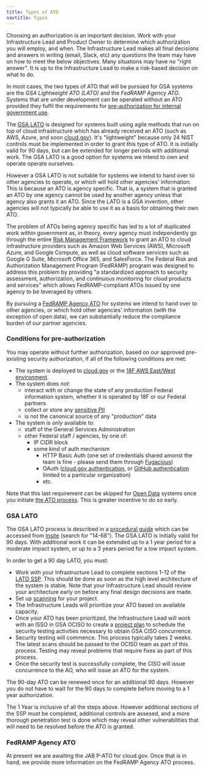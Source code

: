 ```yaml
---
title: Types of ATO
navtitle: Types
---
```


Choosing an authorization is an important decision. Work with your Infrastructure Lead and Product Owner to determine which authorization you will employ, and when. The Infrastructure Lead makes all final decisions and answers in writing (email, Slack, etc) any questions the team may have on how to meet the below objectives. Many situations may have no "right answer". It is up to the Infrastructure Lead to make a risk-based decision on what to do.

In most cases, the two types of ATO that will be pursued for GSA systems are the *GSA Lightweight ATO (LATO)* and the *FedRAMP Agency ATO*. Systems that are under development can be operated without an ATO provided they fulfil the requirements for [pre-authorization for internal government use](#pre-authorization).

The [GSA LATO](#gsa-lato) is designed for systems built using agile methods that run on top of cloud infrastructure which has already received an ATO (such as AWS, Azure, and soon [cloud.gov](https://cloud.gov)). It's "lightweight" because only 24 NIST controls must be implemented in order to grant this type of ATO. It is initially valid for 90 days, but can be extended for longer periods with additional work. The GSA LATO is a good option for systems we intend to own and operate operate ourselves.

However a GSA LATO is not suitable for systems we intend to hand over to other agencies to operate, or which will hold other agencies' information. This is because an ATO is agency specific. That is, a system that is granted an ATO by one agency cannot be used by another agency unless that agency also grants it an ATO. Since the LATO is a GSA invention, other agencies will not typically be able to use it as a basis for obtaining their own ATO.

The problem of ATOs being agency specific has led to a lot of duplicated work within government as, in theory, every agency must independently go through the entire [Risk Management Framework](../background) to grant an ATO to cloud infrastructure providers such as Amazon Web Services (AWS), Microsoft Azure, and Google Compute, as well as cloud software services such as Google G Suite, Microsoft Office 365, and SalesForce. The Federal Risk and Authorization Management Program (FedRAMP) program was designed to address this problem by providing "a standardized approach to security assessment, authorization, and continuous monitoring for cloud products and services" which allows FedRAMP-compliant ATOs issued by one agency to be leveraged by others.

By pursuing a [FedRAMP Agency ATO](#fedramp-ato) for systems we intend to hand over to other agencies, or which hold other agencies' information (with the exception of open data), we can substantially reduce the compliance burden of our partner agencies.

### Conditions for pre-authorization

You may operate without further authorization, based on our approved pre-existing security authorization, if all of the following conditions are met:

* The system is deployed to [cloud.gov](https://cloud.gov) or the [18F AWS East/West environment](../../infrastructure/aws/).
* The system does _not_:
    * interact with or change the state of any production Federal information system, whether it is operated by 18F or our Federal partners
    * collect or store any [sensitive PII](../../security/pii)
    * is not the canonical source of any "production" data
* The system is _only_ available to:
    * staff of the General Services Administration
    * other Federal staff / agencies, by one of:
        * IP CIDR block
        * some kind of auth mechanism
            * HTTP Basic Auth (one set of credentials shared amonst the team is fine - please send them through [Fugacious](https://fugacious.18f.gov/))
            * OAuth ([cloud.gov authentication](https://docs.cloud.gov/apps/leveraging-authentication/), or [GitHub authentication](https://developer.github.com/v3/oauth/) limited to a particular organization)
            * etc.

Note that this last requirement can be skipped for [Open Data](../levels/#open-data-atos) systems once you initiate [the ATO process](../checklist/). This is greater incentive to do so early.

### GSA LATO

The GSA LATO process is described in a [procedural guide](https://insite.gsa.gov/portal/content/627230) which can be accessed from [Insite](https://insite.gsa.gov/portal/content/627230) (search for "14-68"). The GSA LATO is initially valid for 90 days. With additional work it can be extended up to a 1 year period for a moderate impact system, or up to a 3 years period for a low impact system.

In order to get a 90 day LATO, you must:

* Work with your Infrastructure Lead to complete sections 1-12 of the [LATO SSP](https://insite.gsa.gov/portal/getMediaData?mediaId=693530). This should be done as soon as the high level architecture of the system is stable. Note that your Infrastructure Lead should review your architecture early on before any final design decisions are made.
* Set up [scanning](../../security/scanning/) for your project.
* The Infrastructure Leads will prioritize your ATO based on available capacity.
* Once your ATO has been prioritized, the Infrastructure Lead will work with an ISSO in GSA OCISO to create a [project plan](https://insite.gsa.gov/portal/getMediaData?mediaId=693530) to schedule the security testing activities necessary to obtain GSA CISO concurrence.
* Security testing will commence. This process typically takes 2 weeks. The latest scans should be passed to the OCISO team as part of this process. Testing may reveal problems that require fixes as part of this process.
* Once the security test is successfully complete, the CISO will issue concurrence to the AO, who will issue an ATO for the system.

The 90-day ATO can be renewed once for an additional 90 days. However you do not have to wait for the 90 days to complete before moving to a 1 year authorization.

The 1 Year is inclusive of all the steps above. However additional sections of the SSP must be completed, additional controls are assesed, and a more thorough penetration test is done which may reveal other vulnerabilities that will need to be resolved before the ATO is granted.

### FedRAMP Agency ATO

At present we are awaiting the JAB P-ATO for cloud.gov. Once that is in hand, we provide more information on the FedRAMP Agency ATO process.